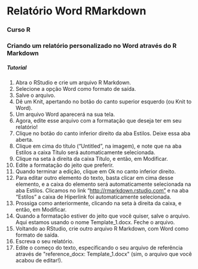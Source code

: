 # Relatório Word RMarkdown

### Curso R

### Criando um relatório personalizado no Word através do R Markdown

##### Tutorial

1. Abra o RStudio e crie um arquivo R Markdown.
2. Selecione a opção Word como formato de saída.
3. Salve o arquivo.
4. Dê um Knit, apertando no botão do canto superior esquerdo (ou Knit to Word).
5. Um arquivo Word aparecerá na sua tela.
6. Agora, edite esse arquivo com a formatação que deseja ter em seu relatório!
7. Clique no botão do canto inferior direito da aba Estilos. Deixe essa aba aberta.
8. Clique em cima do título (“Untitled”, na imagem), e note que na aba Estilos a caixa Título será automaticamente selecionada.
9. Clique na seta à direita da caixa Título, e então, em Modificar.
10. Edite a formatação do jeito que preferir. 
11. Quando terminar a edição, clique em Ok no canto inferior direito.
12. Para editar outro elemento do texto, basta clicar em cima desse elemento, e a caixa do elemento será automaticamente selecionada na aba Estilos. Clicamos no link “http://rmarkdown.rstudio.com” e na aba “Estilos” a caixa de Hiperlink foi automaticamente selecionada.
13. Prossiga como anteriormente, clicando na seta à direita da caixa, e então, em Modificar.
14. Quando a formatação estiver do jeito que você quiser, salve o arquivo. Aqui estamos usando o nome Template_1.docx. Feche o arquivo.
15. Voltando ao RStudio, crie outro arquivo R Markdown, com Word como formato de saída.
16. Escreva o seu relatório.
17. Edite o começo do texto, especificando o seu arquivo de referência através de "reference_docx: Template_1.docx" (sim, o arquivo que você acabou de editar!).
